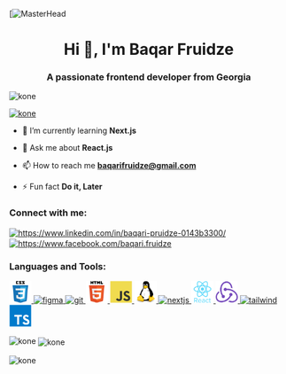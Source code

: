[![MasterHead](https://upload.wikimedia.org/wikipedia/commons/1/17/Digital_rain_animation_small_letters_clear.gif)
<h1 align="center">Hi 👋, I'm Baqar Fruidze</h1>
<h3 align="center">A passionate frontend developer from Georgia</h3>
<p align="left"> <img src="https://komarev.com/ghpvc/?username=kone&label=Profile%20views&color=0e75b6&style=flat" alt="kone" /> </p>

<p align="left"> <a href="https://github.com/ryo-ma/github-profile-trophy"><img src="https://github-profile-trophy.vercel.app/?username=kone" alt="kone" /></a> </p>

- 🌱 I’m currently learning **Next.js**

- 💬 Ask me about **React.js**

- 📫 How to reach me **baqarifruidze@gmail.com**

- ⚡ Fun fact **Do it, Later**

<h3 align="left">Connect with me:</h3>
<p align="left">
<a href="https://linkedin.com/in/https://www.linkedin.com/in/baqari-pruidze-0143b3300/" target="blank"><img align="center" src="https://raw.githubusercontent.com/rahuldkjain/github-profile-readme-generator/master/src/images/icons/Social/linked-in-alt.svg" alt="https://www.linkedin.com/in/baqari-pruidze-0143b3300/" height="30" width="40" /></a>
<a href="https://fb.com/https://www.facebook.com/baqari.fruidze" target="blank"><img align="center" src="https://raw.githubusercontent.com/rahuldkjain/github-profile-readme-generator/master/src/images/icons/Social/facebook.svg" alt="https://www.facebook.com/baqari.fruidze" height="30" width="40" /></a>
</p>

<h3 align="left">Languages and Tools:</h3>
<p align="left"> <a href="https://www.w3schools.com/css/" target="_blank" rel="noreferrer"> <img src="https://raw.githubusercontent.com/devicons/devicon/master/icons/css3/css3-original-wordmark.svg" alt="css3" width="40" height="40"/> </a> <a href="https://www.figma.com/" target="_blank" rel="noreferrer"> <img src="https://www.vectorlogo.zone/logos/figma/figma-icon.svg" alt="figma" width="40" height="40"/> </a> <a href="https://git-scm.com/" target="_blank" rel="noreferrer"> <img src="https://www.vectorlogo.zone/logos/git-scm/git-scm-icon.svg" alt="git" width="40" height="40"/> </a> <a href="https://www.w3.org/html/" target="_blank" rel="noreferrer"> <img src="https://raw.githubusercontent.com/devicons/devicon/master/icons/html5/html5-original-wordmark.svg" alt="html5" width="40" height="40"/> </a> <a href="https://developer.mozilla.org/en-US/docs/Web/JavaScript" target="_blank" rel="noreferrer"> <img src="https://raw.githubusercontent.com/devicons/devicon/master/icons/javascript/javascript-original.svg" alt="javascript" width="40" height="40"/> </a> <a href="https://www.linux.org/" target="_blank" rel="noreferrer"> <img src="https://raw.githubusercontent.com/devicons/devicon/master/icons/linux/linux-original.svg" alt="linux" width="40" height="40"/> </a> <a href="https://nextjs.org/" target="_blank" rel="noreferrer"> <img src="https://cdn.worldvectorlogo.com/logos/nextjs-2.svg" alt="nextjs" width="40" height="40"/> </a> <a href="https://reactjs.org/" target="_blank" rel="noreferrer"> <img src="https://raw.githubusercontent.com/devicons/devicon/master/icons/react/react-original-wordmark.svg" alt="react" width="40" height="40"/> </a> <a href="https://redux.js.org" target="_blank" rel="noreferrer"> <img src="https://raw.githubusercontent.com/devicons/devicon/master/icons/redux/redux-original.svg" alt="redux" width="40" height="40"/> </a> <a href="https://tailwindcss.com/" target="_blank" rel="noreferrer"> <img src="https://www.vectorlogo.zone/logos/tailwindcss/tailwindcss-icon.svg" alt="tailwind" width="40" height="40"/> </a> <a href="https://www.typescriptlang.org/" target="_blank" rel="noreferrer"> <img src="https://raw.githubusercontent.com/devicons/devicon/master/icons/typescript/typescript-original.svg" alt="typescript" width="40" height="40"/> </a> </p>

<p><img align="left" src="https://github-readme-stats.vercel.app/api/top-langs?username=kone&show_icons=true&locale=en&layout=compact" alt="kone" /></p>

<p>&nbsp;<img align="center" src="https://github-readme-stats.vercel.app/api?username=kone&show_icons=true&locale=en" alt="kone" /></p>

<p><img align="center" src="https://github-readme-streak-stats.herokuapp.com/?user=kone&" alt="kone" /></p>
